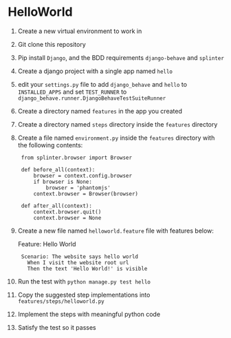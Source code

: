 # HelloWorld

1. Create a new virtual environment to work in
2. Git clone this repository
3. Pip install `Django`, and the BDD requirements `django-behave` and `splinter`
4. Create a django project with a single app named `hello`
5. edit your `settings.py` file to add `django_behave` and `hello` to `INSTALLED_APPS` and set `TEST_RUNNER` to `django_behave.runner.DjangoBehaveTestSuiteRunner`
6. Create a directory named `features` in the app you created
7. Create a directory named `steps` directory inside the `features` directory
8. Create a file named `environment.py` inside the `features` directory with the following contents:
            
        from splinter.browser import Browser

        def before_all(context):
            browser = context.config.browser
            if browser is None:
                browser = 'phantomjs'
            context.browser = Browser(browser)

        def after_all(context):
            context.browser.quit()
            context.browser = None

9. Create a new file named `helloworld.feature` file with features below:

      Feature: Hello World

        Scenario: The website says hello world
          When I visit the website root url
          Then the text 'Hello World!' is visible


10. Run the test with `python manage.py test hello`
11. Copy the suggested step implementations into `features/steps/helloworld.py`
12. Implement the steps with meaningful python code
13. Satisfy the test so it passes
